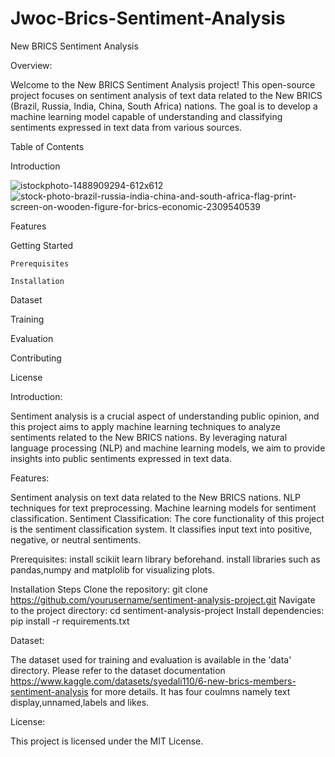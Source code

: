 # Jwoc-Brics-Sentiment-Analysis

New BRICS Sentiment Analysis

Overview:


Welcome to the New BRICS Sentiment Analysis project! This open-source project focuses on sentiment analysis of text data related to the New BRICS (Brazil, Russia, India, China, South Africa) nations. The goal is to develop a machine learning model capable of understanding and classifying sentiments expressed in text data from various sources.

Table of Contents

Introduction

![istockphoto-1488909294-612x612](https://github.com/Yuvika-14/Jwoc-Brics-Sentiment-Analysis/assets/147125433/0eb58a8c-74b9-40f5-bb74-eb73c7a271f6)
![stock-photo-brazil-russia-india-china-and-south-africa-flag-print-screen-on-wooden-figure-for-brics-economic-2309540539](https://github.com/Yuvika-14/Jwoc-Brics-Sentiment-Analysis/assets/147125433/70b5068e-08fa-4972-8113-808091027e38)



Features

Getting Started

    Prerequisites
    
    Installation
    


Dataset



Training

Evaluation

Contributing

License


Introduction:

Sentiment analysis is a crucial aspect of understanding public opinion, and this project aims to apply machine learning techniques to analyze sentiments related to the New BRICS nations. By leveraging natural language processing (NLP) and machine learning models, we aim to provide insights into public sentiments expressed in text data.

Features:

Sentiment analysis on text data related to the New BRICS nations.
NLP techniques for text preprocessing.
Machine learning models for sentiment classification.
Sentiment Classification: The core functionality of this project is the sentiment classification system. It classifies input text into positive, negative, or neutral sentiments.

Prerequisites:
install scikiit learn library beforehand.
install libraries such as pandas,numpy and matplolib for visualizing plots.




Installation Steps
Clone the repository: git clone https://github.com/yourusername/sentiment-analysis-project.git
Navigate to the project directory: cd sentiment-analysis-project
Install dependencies: pip install -r requirements.txt


Dataset:

The dataset used for training and evaluation is available in the 'data' directory. Please refer to the dataset documentation  https://www.kaggle.com/datasets/syedali110/6-new-brics-members-sentiment-analysis for more details.
It has four coulmns namely text display,unnamed,labels and likes.

License:

This project is licensed under the MIT License.



